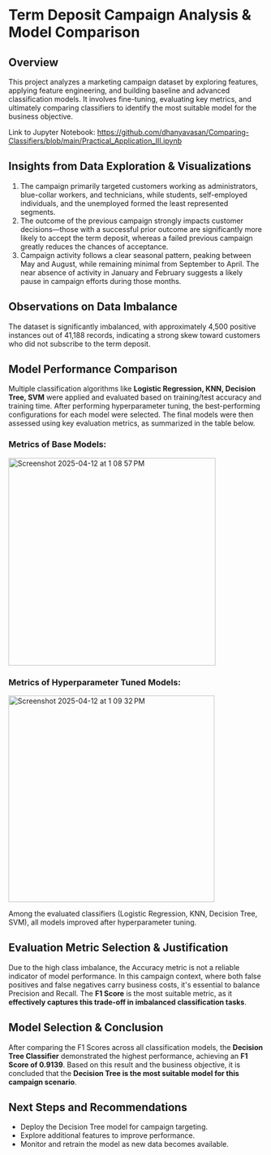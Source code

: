 # Term Deposit Campaign Analysis & Model Comparison

## Overview
This project analyzes a marketing campaign dataset by exploring features, applying feature engineering, and building baseline and advanced classification models. It involves fine-tuning, evaluating key metrics, and ultimately comparing classifiers to identify the most suitable model for the business objective.

Link to Jupyter Notebook: https://github.com/dhanyavasan/Comparing-Classifiers/blob/main/Practical_Application_III.ipynb

## Insights from Data Exploration & Visualizations
1. The campaign primarily targeted customers working as administrators, blue-collar workers, and technicians, while students, self-employed individuals, and the unemployed formed the least represented segments.
2. The outcome of the previous campaign strongly impacts customer decisions—those with a successful prior outcome are significantly more likely to accept the term deposit, whereas a failed previous campaign greatly reduces the chances of acceptance.
3. Campaign activity follows a clear seasonal pattern, peaking between May and August, while remaining minimal from September to April. The near absence of activity in January and February suggests a likely pause in campaign efforts during those months.

## Observations on Data Imbalance 
The dataset is significantly imbalanced, with approximately 4,500 positive instances out of 41,188 records, indicating a strong skew toward customers who did not subscribe to the term deposit.

## Model Performance Comparison
Multiple classification algorithms like **Logistic Regression, KNN, Decision Tree, SVM** were applied and evaluated based on training/test accuracy and training time. After performing hyperparameter tuning, the best-performing configurations for each model were selected. The final models were then assessed using key evaluation metrics, as summarized in the table below.

### Metrics of Base Models:
<img width="408" alt="Screenshot 2025-04-12 at 1 08 57 PM" src="https://github.com/user-attachments/assets/5de1c4a3-0462-484c-ab4c-1de47e7f3827" />



### Metrics of Hyperparameter Tuned Models:
<img width="406" alt="Screenshot 2025-04-12 at 1 09 32 PM" src="https://github.com/user-attachments/assets/ff8ad75c-39ba-43e3-8e95-55990982f4ea" />


Among the evaluated classifiers (Logistic Regression, KNN, Decision Tree, SVM), all models improved after hyperparameter tuning.

## Evaluation Metric Selection & Justification
Due to the high class imbalance, the Accuracy metric is not a reliable indicator of model performance. In this campaign context, where both false positives and false negatives carry business costs, it's essential to balance Precision and Recall. The **F1 Score** is the most suitable metric, as it **effectively captures this trade-off in imbalanced classification tasks**.

## Model Selection & Conclusion
After comparing the F1 Scores across all classification models, the **Decision Tree Classifier** demonstrated the highest performance, achieving an **F1 Score of 0.9139**. Based on this result and the business objective, it is concluded that the **Decision Tree is the most suitable model for this campaign scenario**.

## Next Steps and Recommendations
- Deploy the Decision Tree model for campaign targeting.
- Explore additional features to improve performance.
- Monitor and retrain the model as new data becomes available.





    
